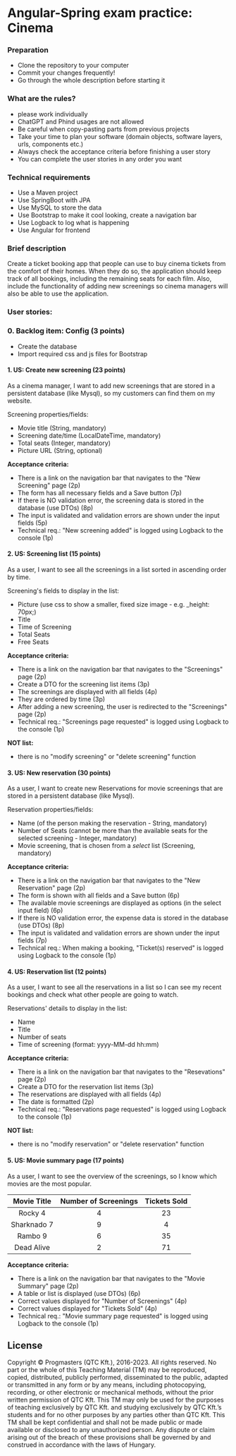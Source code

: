 # Angular-Spring exam practice: Cinema

### Preparation

- Clone the repository to your computer
- Commit your changes frequently!
- Go through the whole description before starting it

### What are the rules?

- please work individually
- ChatGPT and Phind usages are not allowed
- Be careful when copy-pasting parts from previous projects
- Take your time to plan your software (domain objects, software layers, urls, components etc.)
- Always check the acceptance criteria before finishing a user story
- You can complete the user stories in any order you want

### Technical requirements

- Use a Maven project
- Use SpringBoot with JPA
- Use MySQL to store the data
- Use Bootstrap to make it cool looking, create a navigation bar
- Use Logback to log what is happening
- Use Angular for frontend

### Brief description

Create a ticket booking app that people can use to buy cinema tickets from the comfort of their homes. When they do so,
the application should keep track of all bookings, including the remaining seats for each film. Also, include the
functionality of adding new screenings so cinema managers will also be able to use the application.

### User stories:

### 0. Backlog item: Config (3 points)

- Create the database
- Import required css and js files for Bootstrap

#### 1. US: Create new screening (23 points)

As a cinema manager, I want to add new screenings that are stored in a persistent database (like Mysql),
so my customers can find them on my website.

Screening properties/fields:

- Movie title (String, mandatory)
- Screening date/time (LocalDateTime, mandatory)
- Total seats (Integer, mandatory)
- Picture URL (String, optional)

**Acceptance criteria:**

- There is a link on the navigation bar that navigates to the "New Screening" page (2p)
- The form has all necessary fields and a Save button (7p)
- If there is NO validation error, the screening data is stored in the database (use DTOs) (8p)
- The input is validated and validation errors are shown under the input fields (5p)
- Technical req.: "New screening added" is logged using Logback to the console (1p)

#### 2. US: Screening list (15 points)

As a user, I want to see all the screenings in a list sorted in ascending order by time.

Screening's fields to display in the list:

- Picture (use css to show a smaller, fixed size image - e.g. \_height: 70px;)
- Title
- Time of Screening
- Total Seats
- Free Seats

**Acceptance criteria:**

- There is a link on the navigation bar that navigates to the "Screenings" page (2p)
- Create a DTO for the screening list items (3p)
- The screenings are displayed with all fields (4p)
- They are ordered by time (3p)
- After adding a new screening, the user is redirected to the "Screenings" page (2p)
- Technical req.: "Screenings page requested" is logged using Logback to the console (1p)

**NOT list:**

- there is no "modify screening" or "delete screening" function

#### 3. US: New reservation (30 points)

As a user, I want to create new Reservations for movie screenings that are stored in a persistent database (like Mysql).

Reservation properties/fields:

- Name (of the person making the reservation - String, mandatory)
- Number of Seats (cannot be more than the available seats for the selected screening - Integer, mandatory)
- Movie screening, that is chosen from a _select_ list (Screening, mandatory)

**Acceptance criteria:**

- There is a link on the navigation bar that navigates to the "New Reservation" page (2p)
- The form is shown with all fields and a Save button (6p)
- The available movie screenings are displayed as options (in the select input field) (6p)
- If there is NO validation error, the expense data is stored in the database (use DTOs) (8p)
- The input is validated and validation errors are shown under the input fields (7p)
- Technical req.: When making a booking, "Ticket(s) reserved" is logged using Logback to the console (1p)

#### 4. US: Reservation list (12 points)

As a user, I want to see all the reservations in a list so I can see my recent bookings and check what other people
are going to watch.

Reservations' details to display in the list:

- Name
- Title
- Number of seats
- Time of screening (format: yyyy-MM-dd hh:mm)

**Acceptance criteria:**

- There is a link on the navigation bar that navigates to the "Resevations" page (2p)
- Create a DTO for the reservation list items (3p)
- The reservations are displayed with all fields (4p)
- The date is formatted (2p)
- Technical req.: "Reservations page requested" is logged using Logback to the console (1p)

**NOT list:**

- there is no "modify reservation" or "delete reservation" function

#### 5. US: Movie summary page (17 points)

As a user, I want to see the overview of the screenings, so I know which movies are the most popular.

| Movie Title | Number of Screenings | Tickets Sold |
| :---------: | :------------------: | :----------: |
|   Rocky 4   |          4           |      23      |
| Sharknado 7 |          9           |      4       |
|   Rambo 9   |          6           |      35      |
| Dead Alive  |          2           |      71      |

**Acceptance criteria:**

- There is a link on the navigation bar that navigates to the "Movie Summary" page (2p)
- A table or list is displayed (use DTOs) (6p)
- Correct values displayed for "Number of Screenings" (4p)
- Correct values displayed for "Tickets Sold" (4p)
- Technical req.: "Movie summary page requested" is logged using Logback to the console (1p)

## License

Copyright © Progmasters (QTC Kft.), 2016-2023.
All rights reserved. No part or the whole of this Teaching Material (TM) may be reproduced, copied, distributed, publicly performed, disseminated to the public, adapted or transmitted in any form or by any means, including photocopying, recording, or other electronic or mechanical methods, without the prior written permission of QTC Kft. This TM may only be used for the purposes of teaching exclusively by QTC Kft. and studying exclusively by QTC Kft.’s students and for no other purposes by any parties other than QTC Kft.
This TM shall be kept confidential and shall not be made public or made available or disclosed to any unauthorized person.
Any dispute or claim arising out of the breach of these provisions shall be governed by and construed in accordance with the laws of Hungary.
